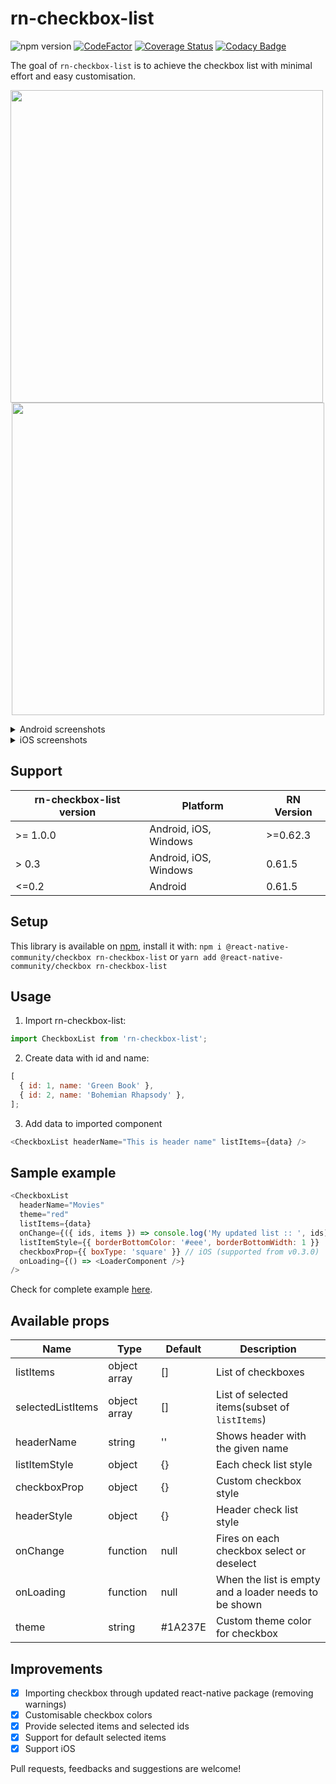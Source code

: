 # rn-checkbox-list

![npm version](https://badge.fury.io/js/rn-checkbox-list.svg)
[![CodeFactor](https://www.codefactor.io/repository/github/rinku-k/rn-checkbox-list/badge)](https://www.codefactor.io/repository/github/rinku-k/rn-checkbox-list)
[![Coverage Status](https://coveralls.io/repos/github/rinku-k/rn-checkbox-list/badge.svg?branch=master)](https://coveralls.io/github/rinku-k/rn-checkbox-list?branch=master)
[![Codacy Badge](https://app.codacy.com/project/badge/Grade/1e95eb5c852c4b3f886b70ece11aedba)](https://www.codacy.com/gh/rinku-k/rn-checkbox-list/dashboard?utm_source=github.com&utm_medium=referral&utm_content=rinku-k/rn-checkbox-list&utm_campaign=Badge_Grade)

The goal of `rn-checkbox-list` is to achieve the checkbox list with minimal effort and easy customisation.

<p align="center">
  <img src="/.github/demo.gif" height="500" align="left" />
  <img src="/.github/ios.gif" height="500" />
</p>

<details>
  <summary>Android screenshots</summary>

  <p align="center">
    <img src="/.github/initial.jpeg" height="500" />
    <img src="/.github/single_select.jpeg" height="500" />
    <img src="/.github/select_all.jpeg" height="500" />
    <img src="/.github/loader.jpeg" height="500" />
  </p>
</details>

<details>
  <summary>iOS screenshots</summary>

  <p align="center">
    <img src="/.github/ios_select.png" height="500" />
    <img src="/.github/ios_select_purple.png" height="500" />
  </p>
</details>

## Support

| rn-checkbox-list version | Platform              | RN Version |
| ------------------------ | --------------------- | ---------- |
| >= 1.0.0                 | Android, iOS, Windows | >=0.62.3   |
| > 0.3                    | Android, iOS, Windows | 0.61.5     |
| <=0.2                    | Android               | 0.61.5     |

## Setup

This library is available on [npm](https://www.npmjs.com/package/rn-checkbox-list), install it with:
`npm i @react-native-community/checkbox rn-checkbox-list`
or
`yarn add @react-native-community/checkbox rn-checkbox-list`

## Usage

1.  Import rn-checkbox-list:

```javascript
import CheckboxList from 'rn-checkbox-list';
```

2.  Create data with id and name:

```javascript
[
  { id: 1, name: 'Green Book' },
  { id: 2, name: 'Bohemian Rhapsody' },
];
```

3.  Add data to imported component

```javascript
<CheckboxList headerName="This is header name" listItems={data} />
```

## Sample example

```javascript
<CheckboxList
  headerName="Movies"
  theme="red"
  listItems={data}
  onChange={({ ids, items }) => console.log('My updated list :: ', ids)}
  listItemStyle={{ borderBottomColor: '#eee', borderBottomWidth: 1 }}
  checkboxProp={{ boxType: 'square' }} // iOS (supported from v0.3.0)
  onLoading={() => <LoaderComponent />}
/>
```

Check for complete example [here](https://github.com/rinku-k/rn-checkbox-list/blob/master/example/index.js).

## Available props

| Name              | Type         | Default | Description                                           |
| ----------------- | ------------ | ------- | ----------------------------------------------------- |
| listItems         | object array | []      | List of checkboxes                                    |
| selectedListItems | object array | []      | List of selected items(subset of `listItems`)         |
| headerName        | string       | ''      | Shows header with the given name                      |
| listItemStyle     | object       | {}      | Each check list style                                 |
| checkboxProp      | object       | {}      | Custom checkbox style                                 |
| headerStyle       | object       | {}      | Header check list style                               |
| onChange          | function     | null    | Fires on each checkbox select or deselect             |
| onLoading         | function     | null    | When the list is empty and a loader needs to be shown |
| theme             | string       | #1A237E | Custom theme color for checkbox                       |

## Improvements

- [x] Importing checkbox through updated react-native package (removing warnings)
- [x] Customisable checkbox colors
- [x] Provide selected items and selected ids
- [x] Support for default selected items
- [x] Support iOS

Pull requests, feedbacks and suggestions are welcome!
